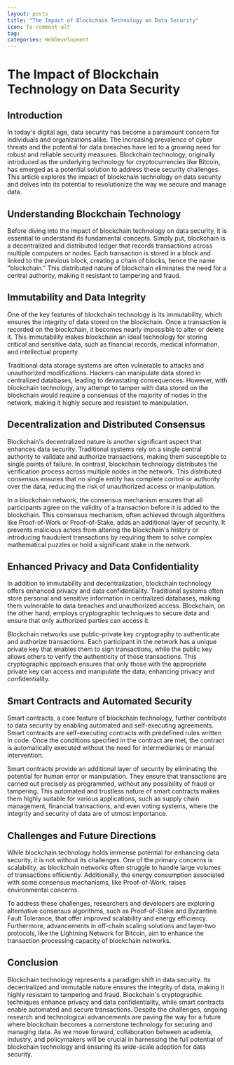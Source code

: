 ```yaml
---
layout: posts
title: "The Impact of Blockchain Technology on Data Security"
icon: fa-comment-alt
tag:      
categories: WebDevelopment
---
```



# The Impact of Blockchain Technology on Data Security

## Introduction

In today's digital age, data security has become a paramount concern for individuals and organizations alike. The increasing prevalence of cyber threats and the potential for data breaches have led to a growing need for robust and reliable security measures. Blockchain technology, originally introduced as the underlying technology for cryptocurrencies like Bitcoin, has emerged as a potential solution to address these security challenges. This article explores the impact of blockchain technology on data security and delves into its potential to revolutionize the way we secure and manage data.

## Understanding Blockchain Technology

Before diving into the impact of blockchain technology on data security, it is essential to understand its fundamental concepts. Simply put, blockchain is a decentralized and distributed ledger that records transactions across multiple computers or nodes. Each transaction is stored in a block and linked to the previous block, creating a chain of blocks, hence the name "blockchain." This distributed nature of blockchain eliminates the need for a central authority, making it resistant to tampering and fraud.

## Immutability and Data Integrity

One of the key features of blockchain technology is its immutability, which ensures the integrity of data stored on the blockchain. Once a transaction is recorded on the blockchain, it becomes nearly impossible to alter or delete it. This immutability makes blockchain an ideal technology for storing critical and sensitive data, such as financial records, medical information, and intellectual property.

Traditional data storage systems are often vulnerable to attacks and unauthorized modifications. Hackers can manipulate data stored in centralized databases, leading to devastating consequences. However, with blockchain technology, any attempt to tamper with data stored on the blockchain would require a consensus of the majority of nodes in the network, making it highly secure and resistant to manipulation.

## Decentralization and Distributed Consensus

Blockchain's decentralized nature is another significant aspect that enhances data security. Traditional systems rely on a single central authority to validate and authorize transactions, making them susceptible to single points of failure. In contrast, blockchain technology distributes the verification process across multiple nodes in the network. This distributed consensus ensures that no single entity has complete control or authority over the data, reducing the risk of unauthorized access or manipulation.

In a blockchain network, the consensus mechanism ensures that all participants agree on the validity of a transaction before it is added to the blockchain. This consensus mechanism, often achieved through algorithms like Proof-of-Work or Proof-of-Stake, adds an additional layer of security. It prevents malicious actors from altering the blockchain's history or introducing fraudulent transactions by requiring them to solve complex mathematical puzzles or hold a significant stake in the network.

## Enhanced Privacy and Data Confidentiality

In addition to immutability and decentralization, blockchain technology offers enhanced privacy and data confidentiality. Traditional systems often store personal and sensitive information in centralized databases, making them vulnerable to data breaches and unauthorized access. Blockchain, on the other hand, employs cryptographic techniques to secure data and ensure that only authorized parties can access it.

Blockchain networks use public-private key cryptography to authenticate and authorize transactions. Each participant in the network has a unique private key that enables them to sign transactions, while the public key allows others to verify the authenticity of those transactions. This cryptographic approach ensures that only those with the appropriate private key can access and manipulate the data, enhancing privacy and confidentiality.

## Smart Contracts and Automated Security

Smart contracts, a core feature of blockchain technology, further contribute to data security by enabling automated and self-executing agreements. Smart contracts are self-executing contracts with predefined rules written in code. Once the conditions specified in the contract are met, the contract is automatically executed without the need for intermediaries or manual intervention.

Smart contracts provide an additional layer of security by eliminating the potential for human error or manipulation. They ensure that transactions are carried out precisely as programmed, without any possibility of fraud or tampering. This automated and trustless nature of smart contracts makes them highly suitable for various applications, such as supply chain management, financial transactions, and even voting systems, where the integrity and security of data are of utmost importance.

## Challenges and Future Directions

While blockchain technology holds immense potential for enhancing data security, it is not without its challenges. One of the primary concerns is scalability, as blockchain networks often struggle to handle large volumes of transactions efficiently. Additionally, the energy consumption associated with some consensus mechanisms, like Proof-of-Work, raises environmental concerns.

To address these challenges, researchers and developers are exploring alternative consensus algorithms, such as Proof-of-Stake and Byzantine Fault Tolerance, that offer improved scalability and energy efficiency. Furthermore, advancements in off-chain scaling solutions and layer-two protocols, like the Lightning Network for Bitcoin, aim to enhance the transaction processing capacity of blockchain networks.

## Conclusion

Blockchain technology represents a paradigm shift in data security. Its decentralized and immutable nature ensures the integrity of data, making it highly resistant to tampering and fraud. Blockchain's cryptographic techniques enhance privacy and data confidentiality, while smart contracts enable automated and secure transactions. Despite the challenges, ongoing research and technological advancements are paving the way for a future where blockchain becomes a cornerstone technology for securing and managing data. As we move forward, collaboration between academia, industry, and policymakers will be crucial in harnessing the full potential of blockchain technology and ensuring its wide-scale adoption for data security.
